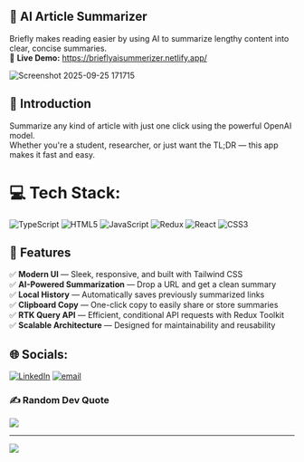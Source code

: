 ## 🧠 AI Article Summarizer  
Briefly makes reading easier by using AI to summarize lengthy content into clear, concise summaries.  
🔗 **Live Demo:** https://brieflyaisummerizer.netlify.app/

![Screenshot 2025-09-25 171715](C:\Users\aryan\Pictures\Screenshots)

## 🤖 Introduction  
Summarize any kind of article with just one click using the powerful OpenAI model.  
Whether you're a student, researcher, or just want the TL;DR — this app makes it fast and easy.  

# 💻 Tech Stack:
![TypeScript](https://img.shields.io/badge/typescript-%23007ACC.svg?style=for-the-badge&logo=typescript&logoColor=white) 
![HTML5](https://img.shields.io/badge/html5-%23E34F26.svg?style=for-the-badge&logo=html5&logoColor=white) 
![JavaScript](https://img.shields.io/badge/javascript-%23323330.svg?style=for-the-badge&logo=javascript&logoColor=%23F7DF1E) 
![Redux](https://img.shields.io/badge/redux-%23593d88.svg?style=for-the-badge&logo=redux&logoColor=white) 
![React](https://img.shields.io/badge/react-%2320232a.svg?style=for-the-badge&logo=react&logoColor=%2361DAFB) 
![CSS3](https://img.shields.io/badge/css3-%231572B6.svg?style=for-the-badge&logo=css3&logoColor=white)
  
## 🔋 Features

✅ **Modern UI** — Sleek, responsive, and built with Tailwind CSS  
✅ **AI-Powered Summarization** — Drop a URL and get a clean summary  
✅ **Local History** — Automatically saves previously summarized links  
✅ **Clipboard Copy** — One-click copy to easily share or store summaries  
✅ **RTK Query API** — Efficient, conditional API requests with Redux Toolkit  
✅ **Scalable Architecture** — Designed for maintainability and reusability



## 🌐 Socials:
[![LinkedIn](https://img.shields.io/badge/LinkedIn-%230077B5.svg?logo=linkedin&logoColor=white)](https://www.linkedin.com/in/aryan-verma-a61655299?utm_source=share&utm_campaign=share_via&utm_content=profile&utm_medium=android_app) 
[![email](https://img.shields.io/badge/Email-D14836?logo=gmail&logoColor=white)](mailto:aryanofficial707@gmail.com) 

### ✍️ Random Dev Quote
![](https://quotes-github-readme.vercel.app/api?type=horizontal&theme=radical)

---
[![](https://visitcount.itsvg.in/api?id=NamanVerma21&icon=0&color=0)](https://visitcount.itsvg.in)

<!-- Proudly created with GPRM ( https://gprm.itsvg.in ) -->
